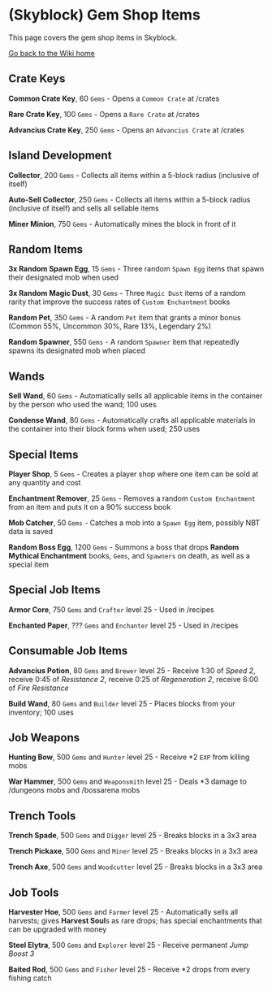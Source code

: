 # (Skyblock) Gem Shop Items
This page covers the gem shop items in Skyblock.

[Go back to the Wiki home](main.md)
## Crate Keys
**Common Crate Key**, 60 `Gems` - Opens a `Common Crate` at /crates

**Rare Crate Key**, 100 `Gems` - Opens a `Rare Crate` at /crates

**Advancius Crate Key**, 250 `Gems` - Opens an `Advancius Crate` at /crates
## Island Development
**Collector**, 200 `Gems` - Collects all items within a 5-block radius (inclusive of itself)

**Auto-Sell Collector**, 250 `Gems` - Collects all items within a 5-block radius (inclusive of itself) and sells all sellable items

**Miner Minion**, 750 `Gems` - Automatically mines the block in front of it
## Random Items
**3x Random Spawn Egg**, 15 `Gems` - Three random `Spawn Egg` items that spawn their designated mob when used

**3x Random Magic Dust**, 30 `Gems` - Three `Magic Dust` items of a random rarity that improve the success rates of `Custom Enchantment` books

**Random Pet**, 350 `Gems` - A random `Pet` item that grants a minor bonus (Common 55%, Uncommon 30%, Rare 13%, Legendary 2%)

**Random Spawner**, 550 `Gems` - A random `Spawner` item that repeatedly spawns its designated mob when placed
## Wands
**Sell Wand**, 60 `Gems` - Automatically sells all applicable items in the container by the person who used the wand; 100 uses

**Condense Wand**, 80 `Gems` - Automatically crafts all applicable materials in the container into their block forms when used; 250 uses
## Special Items
**Player Shop**, 5 `Gems` - Creates a player shop where one item can be sold at any quantity and cost

**Enchantment Remover**, 25 `Gems` - Removes a random `Custom Enchantment` from an item and puts it on a 90% success book

**Mob Catcher**, 50 `Gems` - Catches a mob into a `Spawn Egg` item, possibly NBT data is saved

**Random Boss Egg**, 1200 `Gems` - Summons a boss that drops **Random Mythical Enchantment** books, `Gems`, and `Spawners` on death, as well as a special item
## Special Job Items
**Armor Core**, 750 `Gems` and `Crafter` level 25 - Used in /recipes

**Enchanted Paper**, ??? `Gems` and `Enchanter` level 25 - Used in /recipes
## Consumable Job Items
**Advancius Potion**, 80 `Gems` and `Brewer` level 25 - Receive 1:30 of *Speed 2*, receive 0:45 of *Resistance 2*, receive 0:25 of *Regeneration 2*, receive 6:00 of *Fire Resistance*

**Build Wand**, 80 `Gems` and `Builder` level 25 - Places blocks from your inventory; 100 uses
## Job Weapons
**Hunting Bow**, 500 `Gems` and `Hunter` level 25 - Receive *2 `EXP` from killing mobs

**War Hammer**, 500 `Gems` and `Weaponsmith` level 25 - Deals *3 damage to /dungeons mobs and /bossarena mobs
## Trench Tools
**Trench Spade**, 500 `Gems` and `Digger` level 25 - Breaks blocks in a 3x3 area

**Trench Pickaxe**, 500 `Gems` and `Miner` level 25 - Breaks blocks in a 3x3 area

**Trench Axe**, 500 `Gems` and `Woodcutter` level 25 - Breaks blocks in a 3x3 area
## Job Tools
**Harvester Hoe**, 500 `Gems` and `Farmer` level 25 - Automatically sells all harvests; gives **Harvest Soul**s as rare drops; has special enchantments that can be upgraded with money

**Steel Elytra**, 500 `Gems` and `Explorer` level 25 - Receive permanent *Jump Boost 3*

**Baited Rod**, 500 `Gems` and `Fisher` level 25 - Receive *2 drops from every fishing catch
